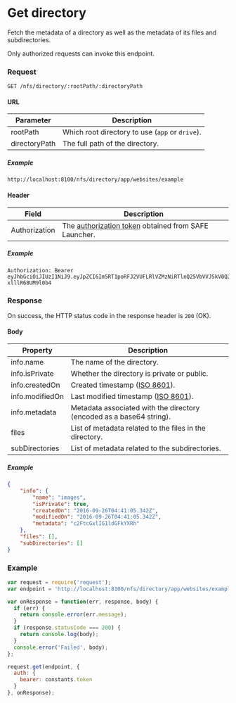 # Get directory

Fetch the metadata of a directory as well as the metadata of its files and subdirectories.

Only authorized requests can invoke this endpoint.

### Request

```
GET /nfs/directory/:rootPath/:directoryPath
```

#### URL

| Parameter | Description |
| --- | --- |
| rootPath | Which root directory to use (`app` or `drive`). |
| directoryPath | The full path of the directory. |

##### Example

```
http://localhost:8100/nfs/directory/app/websites/example
```

#### Header

| Field | Description |
| --- | --- |
| Authorization | The [authorization token](/auth) obtained from SAFE Launcher. |

##### Example

```
Authorization: Bearer eyJhbGciOiJIUzI1NiJ9.eyJpZCI6Im5RT1poRFJ2VUFLRlVZMzNiRTlnQ25VbVVJSkV0Q2lmYk4zYjE1dXZ2TlU9In0.OTKcHQ9VUKYzBXH_MqeWR4UcHFJV-xlllR68UM9l0b4
```

### Response

On success, the HTTP status code in the response header is `200` (OK).

#### Body

| Property | Description |
| --- | --- |
| info.name | The name of the directory. |
| info.isPrivate | Whether the directory is private or public. |
| info.createdOn | Created timestamp ([ISO 8601](https://en.wikipedia.org/wiki/ISO_8601)). |
| info.modifiedOn | Last modified timestamp ([ISO 8601](https://en.wikipedia.org/wiki/ISO_8601)). |
| info.metadata | Metadata associated with the directory (encoded as a base64 string). |
| files | List of metadata related to the files in the directory. |
| subDirectories | List of metadata related to the subdirectories. |

##### Example

```json
{
	"info": {
		"name": "images",
		"isPrivate": true,
		"createdOn": "2016-09-26T04:41:05.342Z",
		"modifiedOn": "2016-09-26T04:41:05.342Z",
		"metadata": "c2FtcGxlIG1ldGFkYXRh"
	},
	"files": [],
	"subDirectories": []
}
```

### Example

```js
var request = require('request');
var endpoint = 'http://localhost:8100/nfs/directory/app/websites/example';

var onResponse = function(err, response, body) {
  if (err) {
    return console.error(err.message);
  }
  if (response.statusCode === 200) {
    return console.log(body);
  }
  console.error('Failed', body);
};

request.get(endpoint, {
  auth: {
    bearer: constants.token
  }
}, onResponse);
```
